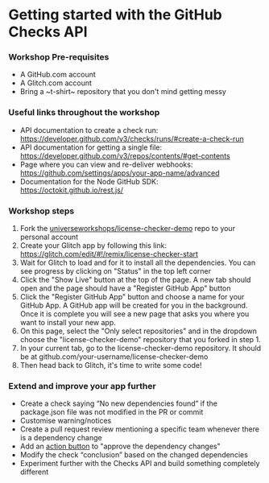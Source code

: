 # Getting started with the GitHub Checks API

### Workshop Pre-requisites

- A GitHub.com account
- A Glitch.com account
- Bring a ~t-shirt~ repository that you don't mind getting messy

### Useful links throughout the workshop
- API documentation to create a check run: https://developer.github.com/v3/checks/runs/#create-a-check-run
- API documentation for getting a single file: https://developer.github.com/v3/repos/contents/#get-contents
- Page where you can view and re-deliver webhooks: https://github.com/settings/apps/your-app-name/advanced
- Documentation for the Node GitHub SDK: https://octokit.github.io/rest.js/

### Workshop steps
1. Fork the [universeworkshops/license-checker-demo](https://github.com/universeworkshops/license-checker-demo) repo to your personal account
2. Create your Glitch app by following this link: https://glitch.com/edit/#!/remix/license-checker-start
3. Wait for Glitch to load and for it to install all the dependencies. You can see progress by clicking on "Status" in the top left corner
4. Click the "Show Live" button at the top of the page. A new tab should open and the page should have a "Register GitHub App" button
4. Click the "Register GitHub App" button and choose a name for your GitHub App. A GitHub app will be created for you in the background. Once it is complete you will see a new page that asks you where you want to install your new app.
5. On this page, select the "Only select repositories" and in the dropdown choose the "license-checker-demo" repository that you forked in step 1.
6. In your current tab, go to the license-checker-demo repository. It should be at github.com/your-username/license-checker-demo
7. Then head back to Glitch, it's time to write some code!

### Extend and improve your app further
- Create a check saying “No new dependencies found” if the package.json file was not modified in the PR or commit
- Customise warning/notices
- Create a pull request review mentioning a specific team whenever there is a dependency change
- Add an [action button](https://developer.github.com/changes/2018-05-23-request-actions-on-checks/) to "approve the dependency changes"
- Modify the check “conclusion” based on the changed dependencies
- Experiment further with the Checks API and build something completely different

